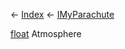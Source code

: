 ← [Index](Api-Index) ← [IMyParachute](SpaceEngineers.Game.ModAPI.Ingame.IMyParachute)

[float](System.Single) Atmosphere